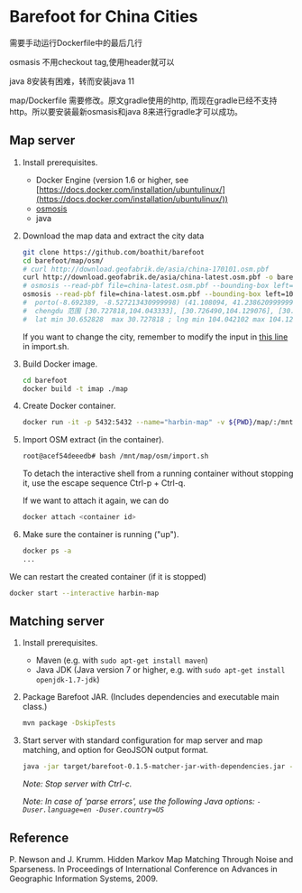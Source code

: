 # Barefoot for China Cities

需要手动运行Dockerfile中的最后几行

osmasis 不用checkout tag,使用header就可以

java 8安装有困难，转而安装java 11

map/Dockerfile 需要修改。原文gradle使用的http, 而现在gradle已经不支持http。所以要安装最新osmasis和java 8来进行gradle才可以成功。

## Map server

1. Install prerequisites.

    - Docker Engine (version 1.6 or higher, see [https://docs.docker.com/installation/ubuntulinux/](https://docs.docker.com/installation/ubuntulinux/))
    - [osmosis](https://wiki.openstreetmap.org/wiki/Osmosis/Installation)
    - java 

2. Download the map data and extract the city data

    ``` bash
    git clone https://github.com/boathit/barefoot
    cd barefoot/map/osm/
    # curl http://download.geofabrik.de/asia/china-170101.osm.pbf 
    curl http://download.geofabrik.de/asia/china-latest.osm.pbf -o barefoot/map/osm/china.osm.pbf
    # osmosis --read-pbf file=china-latest.osm.pbf --bounding-box left=126.506130 right=126.771862 bottom=45.657920 top=45.830905 --write-pbf file=harbin.osm.pbf
    osmosis --read-pbf file=china-latest.osm.pbf --bounding-box left=104.042102 right=104.129591 bottom=30.652828 top=30.727818 --write-pbf file=chengdu.osm.pbf
    #  porto(-8.692389, -8.527213430999998) (41.108094, 41.238620999999995)
    #  chengdu 范围 [30.727818,104.043333], [30.726490,104.129076], [30.655191,104.129591], [30.652828,104.042102]
    #  lat min 30.652828  max 30.727818 ; lng min 104.042102 max 104.129591
    ```

    If you want to change the city, remember to modify the input in [this line](https://github.com/boathit/barefoot/blob/master/map/osm/import.sh#L28) in import.sh.

3. Build Docker image.

    ``` bash
    cd barefoot
    docker build -t imap ./map
    ```

4. Create Docker container.

    ``` bash
    docker run -it -p 5432:5432 --name="harbin-map" -v ${PWD}/map/:/mnt/map imap
    ```

5. Import OSM extract (in the container).

    ``` bash
    root@acef54deeedb# bash /mnt/map/osm/import.sh
    ```

    To detach the interactive shell from a running container without stopping it, use the escape sequence Ctrl-p + Ctrl-q.

    If we want to attach it again, we can do

    ```bash
    docker attach <container id>
    ```

6. Make sure the container is running ("up").

    ``` bash
    docker ps -a
    ...
    ```

We can restart the created container (if it is stopped)
```bash
docker start --interactive harbin-map
```


## Matching server

1. Install prerequisites.

    - Maven (e.g. with `sudo apt-get install maven`)
    - Java JDK (Java version 7 or higher, e.g. with `sudo apt-get install openjdk-1.7-jdk`)

2. Package Barefoot JAR. (Includes dependencies and executable main class.)

    ``` bash
    mvn package -DskipTests
    ```

3. Start server with standard configuration for map server and map matching, and option for GeoJSON output format.

    ``` bash
    java -jar target/barefoot-0.1.5-matcher-jar-with-dependencies.jar --geojson config/server.properties config/harbin.properties
    ```

    _Note: Stop server with Ctrl-c._

    _Note: In case of 'parse errors', use the following Java options: `-Duser.language=en -Duser.country=US`_

## Reference

P. Newson and J. Krumm. Hidden Markov Map Matching Through Noise and Sparseness. In Proceedings of International Conference on Advances in Geographic Information Systems, 2009.
